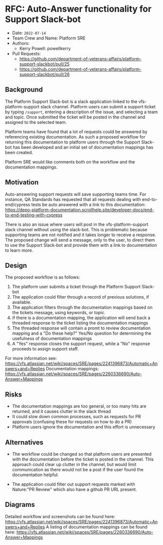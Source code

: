 # RFC: Auto-Answer functionality for Support Slack-bot

* Date: `2022-07-14`
* Team Crew and Name: Platform SRE
* Authors:
  * Kerry Powell: powellkerry
* Pull Requests:
  * https://github.com/department-of-veterans-affairs/platform-support-slackbot/pull/25
  * https://github.com/department-of-veterans-affairs/platform-support-slackbot/pull/26

## Background

The Platform Support Slack-bot is a slack application linked to the vfs-platform-support slack channel. Platform users can submit a support ticket by typing `/support`, entering a description of the issue, and selecting a team and topic. Once submitted the ticket will be posted in the channel and assigned to the selected team.

Platform teams have found that a lot of requests could be answered by referencing existing documentation. As such a proposed workflow for returning this documentation to platform users through the Support Slack-bot has been developed and an initial set of documentation mappings has been created. 

Platform SRE would like comments both on the workflow and the documentation mappings.

## Motivation

Auto-answering support requests will save supporting teams time. For instance, QA Standards has requested that all requests dealing with end-to-end/cypress tests be auto answered with a link to this documentation: https://depo-platform-documentation.scrollhelp.site/developer-docs/end-to-end-testing-with-cypress

There is also an issue where users will post in the vfs-platform-support slack channel without using the slack-bot. This is problematic because supporting teams are not notified and it takes longer to receive a response. The proposed change will send a message, only to the user, to direct them to use the Support Slack-bot and provide them with a link to documentation to learn more. 

## Design

The proposed workflow is as follows:
1. The platform user submits a ticket through the Platform Support Slack-bot
3. The application could filter through a record of previous solutions, if available.
4. The application filters through the documentation mappings based on the tickets message, using keywords, or topic.
5. If there is a documentation mapping, the application will send back a threaded response to the ticket listing the documentation mappings
6. The threaded response will contain a promt to review documentation mapping and a "Do these help?" Yes/No question for determining the usefulness of documentation mappings
7. A "Yes" response closes the support request, while a "No" response proceeds to assign support staff.  

For more information see: https://vfs.atlassian.net/wiki/spaces/SRE/pages/2241396873/Automatic+Answers+and+Replies
Documentation mappings: https://vfs.atlassian.net/wiki/spaces/SRE/pages/2260336690/Auto-Answer+Mappings


## Risks

* The documentation mappings are too general, or too many hits are returned, and it causes clutter in the slack thread
* It could slow down common processes, such as requests for PR approvals (confusing these for requests on how to do a PR)
* Platform users ignore the documentation and this effort is unnecessary

## Alternatives

* The workflow could be changed so that platform users are presented with the documentation before the ticket is posted in the channel. This approach could clear up clutter in the channel, but would limit communication as there would not be a post if the user found the documentation helpful.

* The application could filter out support requests marked with Nature:"PR Review" which also have a github PR URL present.


## Diagrams

Detailed workflow and screenshots can be found here: https://vfs.atlassian.net/wiki/spaces/SRE/pages/2241396873/Automatic+Answers+and+Replies
A listing of documentation mappings can be found here: https://vfs.atlassian.net/wiki/spaces/SRE/pages/2260336690/Auto-Answer+Mappings




